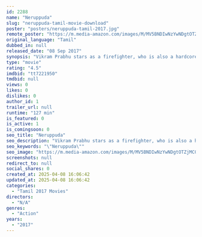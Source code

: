 ```yaml
---
id: 2288
name: "Neruppuda"
slug: "neruppuda-tamil-movie-download"
poster: "posters/neruppuda-tamil-2017.jpg"
remote_poster: "https://m.media-amazon.com/images/M/MV5BNDIwNzYwNDgtOTZjMC00YzM3LWIwYzYtMDYzZDgxZWMxYmFhXkEyXkFqcGc@._V1_SX300.jpg"
original_language: "Tamil"
dubbed_in: null
released_date: "08 Sep 2017"
synopsis: "Vikram Prabhu stars as a firefighter, who is also a hardcore Rajinikanth fan, in this film directed by B. Ashok Kumar."
type: "movie"
rating: "4.5"
imdbid: "tt7221950"
tmdbid: null
views: 0
likes: 0
dislikes: 0
author_id: 1
trailer_url: null
runtime: "127 min"
is_featured: 0
is_active: 1
is_comingsoon: 0
seo_title: "Neruppuda"
seo_description: "Vikram Prabhu stars as a firefighter, who is also a hardcore Rajinikanth fan, in this film directed by B. Ashok Kumar."
seo_keywords: "\"Neruppuda\""
seo_image: "https://m.media-amazon.com/images/M/MV5BNDIwNzYwNDgtOTZjMC00YzM3LWIwYzYtMDYzZDgxZWMxYmFhXkEyXkFqcGc@._V1_SX300.jpg"
screenshots: null
redirect_to: null
social_shares: 0
created_at: 2025-04-08 16:06:42
updated_at: 2025-04-08 16:06:42
categories:
  - "Tamil 2017 Movies"
directors:
  - "N/A"
genres:
  - "Action"
years:
  - "2017"
---
```

